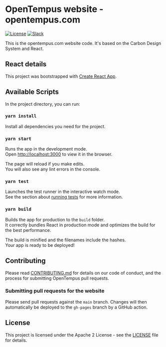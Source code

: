 # OpenTempus website - opentempus.com

[![License](https://img.shields.io/badge/License-Apache2-blue.svg)](https://www.apache.org/licenses/LICENSE-2.0) [![Slack](https://img.shields.io/static/v1?label=Slack&message=%23prometeo-OpenTempus&color=blue)](https://callforcode.org/slack)

This is the opentempus.com website code. It's based on the Carbon Design System and React.

## React details

This project was bootstrapped with [Create React App](https://github.com/facebook/create-react-app).

## Available Scripts

In the project directory, you can run:

### `yarn install`

Install all dependencies you need for the project.

### `yarn start`

Runs the app in the development mode.\
Open [http://localhost:3000](http://localhost:3000) to view it in the browser.

The page will reload if you make edits.\
You will also see any lint errors in the console.

### `yarn test`

Launches the test runner in the interactive watch mode.\
See the section about [running tests](https://facebook.github.io/create-react-app/docs/running-tests) for more information.

### `yarn build`

Builds the app for production to the `build` folder.\
It correctly bundles React in production mode and optimizes the build for the best performance.

The build is minified and the filenames include the hashes.\
Your app is ready to be deployed!

## Contributing

Please read [CONTRIBUTING.md](CONTRIBUTING.md) for details on our code of conduct, and the process for submitting OpenTempus pull requests.

### Submitting pull requests for the website

Please send pull requests against the `main` branch. Changes will then automatically be deployed to the `gh-pages` branch by a GitHub action.

## License

This project is licensed under the Apache 2 License - see the [LICENSE](LICENSE) file for details.
